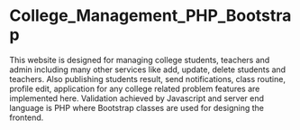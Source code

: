 # College_Management_PHP_Bootstrap
This website is designed for managing college students, teachers and admin including many other services like add, update, delete students and teachers. Also publishing students result, send notifications, class routine, profile edit, application for any college related problem features are implemented here. Validation achieved by Javascript and server end language is PHP where Bootstrap classes are used for designing the frontend.
